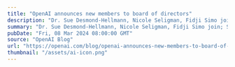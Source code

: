 ```yaml
---
title: "OpenAI announces new members to board of directors"
description: "Dr. Sue Desmond-Hellmann, Nicole Seligman, Fidji Simo join; Sam Altman rejoins board"
summary: "Dr. Sue Desmond-Hellmann, Nicole Seligman, Fidji Simo join; Sam Altman rejoins board"
pubDate: "Fri, 08 Mar 2024 08:00:00 GMT"
source: "OpenAI Blog"
url: "https://openai.com/blog/openai-announces-new-members-to-board-of-directors"
thumbnail: "/assets/ai-icon.png"
---
```


